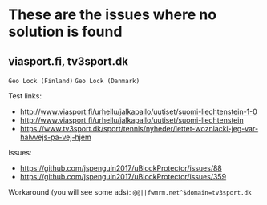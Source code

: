 # These are the issues where no solution is found

## viasport.fi, tv3sport.dk

`Geo Lock (Finland)` `Geo Lock (Danmark)`

Test links: 
* http://www.viasport.fi/urheilu/jalkapallo/uutiset/suomi-liechtenstein-1-0
* http://www.viasport.fi/urheilu/jalkapallo/uutiset/suomi-liechtenstein
* https://www.tv3sport.dk/sport/tennis/nyheder/lettet-wozniacki-jeg-var-halvvejs-pa-vej-hjem

Issues: 
* https://github.com/jspenguin2017/uBlockProtector/issues/88
* https://github.com/jspenguin2017/uBlockProtector/issues/359

Workaround (you will see some ads): `@@||fwmrm.net^$domain=tv3sport.dk`
